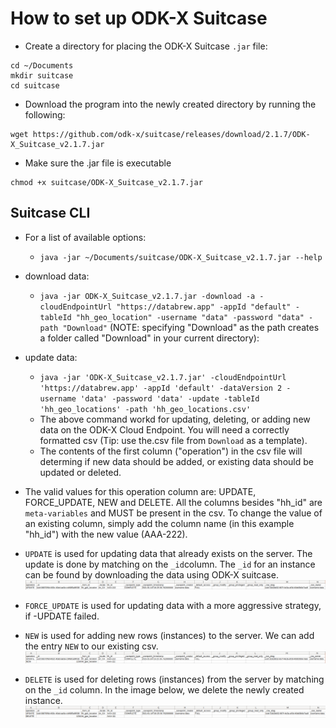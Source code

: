 # How to set up ODK-X Suitcase

- Create a directory for placing the ODK-X Suitcase `.jar` file:

```
cd ~/Documents
mkdir suitcase
cd suitcase
```

- Download the program into the newly created directory by running the following:
```
wget https://github.com/odk-x/suitcase/releases/download/2.1.7/ODK-X_Suitcase_v2.1.7.jar
```

- Make sure the .jar file is executable
```
chmod +x suitcase/ODK-X_Suitcase_v2.1.7.jar
```

## Suitcase CLI

- For a list of available options:
  - `java -jar ~/Documents/suitcase/ODK-X_Suitcase_v2.1.7.jar --help`

- download data: 
  - `java -jar ODK-X_Suitcase_v2.1.7.jar -download -a -cloudEndpointUrl "https://databrew.app" -appId "default" -tableId "hh_geo_location" -username "data" -password "data" -path "Download"`
(NOTE: specifying "Download" as the path creates a folder called "Download" in your current directory):

- update data:
  - `java -jar 'ODK-X_Suitcase_v2.1.7.jar' -cloudEndpointUrl 'https://databrew.app' -appId 'default' -dataVersion 2 -username 'data' -password 'data' -update -tableId 'hh_geo_locations' -path 'hh_geo_locations.csv'`
  - The above command workd for updating, deleting, or adding new data on the ODK-X Cloud Endpoint. You will need a correctly formatted csv (Tip: use the.csv file from `Download` as a template).
  - The contents of the first column ("operation") in the csv file will determing if new data should be added, or existing data should be updated or deleted. 
 -  The valid values for this operation column are: UPDATE, FORCE_UPDATE, NEW and DELETE. All the columns besides "hh_id" are `meta-variables` and MUST be present in the csv. To change the value of an existing column, simply add the column name (in this example "hh_id") with the new value (AAA-222). 
   - `UPDATE` is used for updating data that already exists on the server. The update is done by matching on the `_id`column. The `_id` for an instance can be found by downloading the data using ODK-X suitcase.
![](img/example_spreadsheet.png)
   - `FORCE_UPDATE` is used for updating data with a more aggressive strategy, if -UPDATE failed.
   - `NEW` is used for adding new rows (instances) to the server. We can add the entry `NEW` to our existing csv.
   ![](img/example_spreadsheet_new.png)
   - `DELETE` is used for deleting rows (instances) from the server by matching on the `_id` column. In the image below, we delete the newly created instance. 
   ![](img/example_spreadsheet_delete.png)






